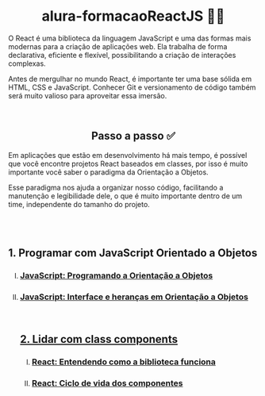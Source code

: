 <h1 align="center"> alura-formacaoReactJS 🐱‍💻</h1>

<p align="center">

O React é uma biblioteca da linguagem JavaScript e uma das formas mais modernas para a criação de aplicações web. Ela trabalha de forma declarativa, eficiente e flexível, possibilitando a criação de interações complexas.

Antes de mergulhar no mundo React, é importante ter uma base sólida em HTML, CSS e JavaScript. Conhecer Git e versionamento de código também será muito valioso para aproveitar essa imersão.
</p>
<br>
<h2 align="center">Passo a passo ✅</h2>
<p>Em aplicações que estão em desenvolvimento há mais tempo, é possível que você encontre projetos React baseados em classes, por isso é muito importante você saber o paradigma da Orientação a Objetos.

Esse paradigma nos ajuda a organizar nosso código, facilitando a manutenção e legibilidade dele, o que é muito importante dentro de um time, independente do tamanho do projeto.
</p>
<br><br>

<h2>1. Programar com JavaScript Orientado a Objetos</h2>
<ol type="I">
<li><h3><a href="https://github.com/vcalebe/alura-formacaoReactJS/tree/main/javaScript-programandoPOO">JavaScript: Programando a Orientação a Objetos</a></h3></li>
<li><h3><a href="https://github.com/vcalebe/alura-formacaoReactJS/tree/main/javaScript-interface%26herancaPOO">JavaScript: Interface e heranças em Orientação a Objetos</h3></li>
<br>

<h2>2. Lidar com class components</h2>
<ol type="I">
<li><h3>React: Entendendo como a biblioteca funciona</h3></li>
<li><h3>React: Ciclo de vida dos componentes</h3></li>

